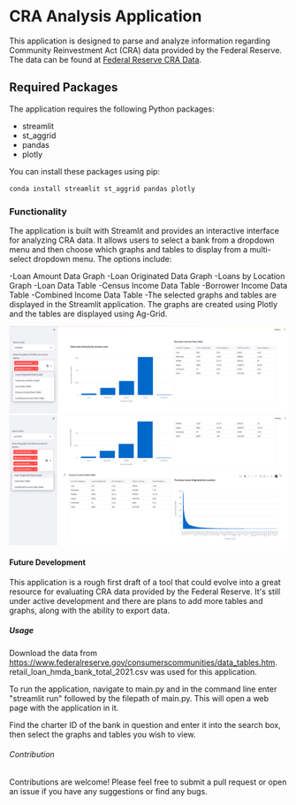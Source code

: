 # CRA Analysis Application

This application is designed to parse and analyze information regarding Community Reinvestment Act (CRA) data provided by the Federal Reserve. The data can be found at [Federal Reserve CRA Data](https://www.federalreserve.gov/consumerscommunities/data_tables.htm).

## Required Packages

The application requires the following Python packages:

- streamlit
- st_aggrid
- pandas
- plotly

You can install these packages using pip:

```bash
conda install streamlit st_aggrid pandas plotly
```

### Functionality
The application is built with Streamlit and provides an interactive interface for analyzing CRA data. It allows users to select a bank from a dropdown menu and then choose which graphs and tables to display from a multi-select dropdown menu. The options include:

-Loan Amount Data Graph
-Loan Originated Data Graph
-Loans by Location Graph
-Loan Data Table
-Census Income Data Table
-Borrower Income Data Table
-Combined Income Data Table
-The selected graphs and tables are displayed in the Streamlit application. The graphs are created using Plotly and the tables are displayed using Ag-Grid.

![Screenshot 1](/screenshots/Screenshot.png)
![Screenshot 2](/screenshots/Screenshot2.png)

#### Future Development
This application is a rough first draft of a tool that could evolve into a great resource for evaluating CRA data provided by the Federal Reserve. It's still under active development and there are plans to add more tables and graphs, along with the ability to export data.

##### Usage

Download the data from https://www.federalreserve.gov/consumerscommunities/data_tables.htm. retail_loan_hmda_bank_total_2021.csv was used for this application.

To run the application, navigate to main.py and in the command line enter "streamlit run" followed by the filepath of main.py. This will open a web page with the application in it.

Find the charter ID of the bank in question and enter it into the search box, then select the graphs and tables you wish to view.

###### Contribution
Contributions are welcome! Please feel free to submit a pull request or open an issue if you have any suggestions or find any bugs.